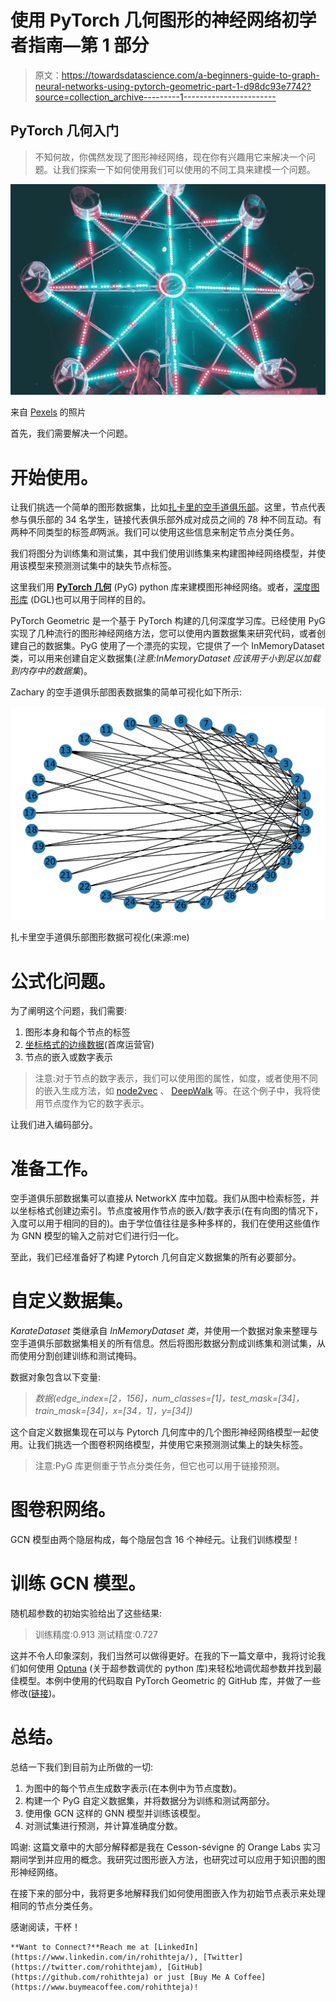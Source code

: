 # 使用 PyTorch 几何图形的神经网络初学者指南—第 1 部分

> 原文：<https://towardsdatascience.com/a-beginners-guide-to-graph-neural-networks-using-pytorch-geometric-part-1-d98dc93e7742?source=collection_archive---------1----------------------->

## PyTorch 几何入门

> 不知何故，你偶然发现了图形神经网络，现在你有兴趣用它来解决一个问题。让我们探索一下如何使用我们可以使用的不同工具来建模一个问题。

![](img/91968ffe2edb4e802b5b291eb4fa1b0a.png)

来自 [Pexels](https://www.pexels.com/photo/ferris-wheel-at-night-2911364/?utm_content=attributionCopyText&utm_medium=referral&utm_source=pexels) 的照片

首先，我们需要解决一个问题。

# 开始使用。

让我们挑选一个简单的图形数据集，比如[扎卡里的空手道俱乐部](https://en.wikipedia.org/wiki/Zachary%27s_karate_club)。这里，节点代表参与俱乐部的 34 名学生，链接代表俱乐部外成对成员之间的 78 种不同互动。有两种不同类型的标签*即*两派。我们可以使用这些信息来制定节点分类任务。

我们将图分为训练集和测试集，其中我们使用训练集来构建图神经网络模型，并使用该模型来预测测试集中的缺失节点标签。

这里我们用 [**PyTorch 几何**](https://github.com/rusty1s/pytorch_geometric) (PyG) python 库来建模图形神经网络。或者，[深度图形库](https://docs.dgl.ai/) (DGL)也可以用于同样的目的。

PyTorch Geometric 是一个基于 PyTorch 构建的几何深度学习库。已经使用 PyG 实现了几种流行的图形神经网络方法，您可以使用内置数据集来研究代码，或者创建自己的数据集。PyG 使用了一个漂亮的实现，它提供了一个 InMemoryDataset 类，可以用来创建自定义数据集(*注意:InMemoryDataset 应该用于小到足以加载到内存中的数据集*)。

Zachary 的空手道俱乐部图表数据集的简单可视化如下所示:

![](img/98a5d90559060a838ccb1a068d2fb44f.png)

扎卡里空手道俱乐部图形数据可视化(来源:me)

# 公式化问题。

为了阐明这个问题，我们需要:

1.  图形本身和每个节点的标签
2.  [坐标格式的边缘数据](https://scipy-lectures.org/advanced/scipy_sparse/coo_matrix.html)(首席运营官)
3.  节点的嵌入或数字表示

> 注意:对于节点的数字表示，我们可以使用图的属性，如度，或者使用不同的嵌入生成方法，如 [node2vec](https://github.com/eliorc/node2vec) 、 [DeepWalk](https://github.com/phanein/deepwalk) 等。在这个例子中，我将使用节点度作为它的数字表示。

让我们进入编码部分。

# 准备工作。

空手道俱乐部数据集可以直接从 NetworkX 库中加载。我们从图中检索标签，并以坐标格式创建边索引。节点度被用作节点的嵌入/数字表示(在有向图的情况下，入度可以用于相同的目的)。由于学位值往往是多种多样的，我们在使用这些值作为 GNN 模型的输入之前对它们进行归一化。

至此，我们已经准备好了构建 Pytorch 几何自定义数据集的所有必要部分。

# 自定义数据集。

*KarateDataset* 类继承自 *InMemoryDataset 类*，并使用一个数据对象来整理与空手道俱乐部数据集相关的所有信息。然后将图形数据分割成训练集和测试集，从而使用分割创建训练和测试掩码。

数据对象包含以下变量:

> *数据(edge_index=[2，156]，num_classes=[1]，test_mask=[34]，train_mask=[34]，x=[34，1]，y=[34])*

这个自定义数据集现在可以与 Pytorch 几何库中的几个图形神经网络模型一起使用。让我们挑选一个图卷积网络模型，并使用它来预测测试集上的缺失标签。

> 注意:PyG 库更侧重于节点分类任务，但它也可以用于链接预测。

# 图卷积网络。

GCN 模型由两个隐层构成，每个隐层包含 16 个神经元。让我们训练模型！

# 训练 GCN 模型。

随机超参数的初始实验给出了这些结果:

> 训练精度:0.913
> 测试精度:0.727

这并不令人印象深刻，我们当然可以做得更好。在我的下一篇文章中，我将讨论我们如何使用 [Optuna](https://optuna.org/#code_examples) (关于超参数调优的 python 库)来轻松地调优超参数并找到最佳模型。本例中使用的代码取自 PyTorch Geometric 的 GitHub 库，并做了一些修改([链接](https://github.com/rusty1s/pytorch_geometric/blob/master/examples/gcn.py))。

# 总结。

总结一下我们到目前为止所做的一切:

1.  为图中的每个节点生成数字表示(在本例中为节点度数)。
2.  构建一个 PyG 自定义数据集，并将数据分为训练和测试两部分。
3.  使用像 GCN 这样的 GNN 模型并训练该模型。
4.  对测试集进行预测，并计算准确度分数。

鸣谢:
这篇文章中的大部分解释都是我在 Cesson-sévigne 的 Orange Labs 实习期间学到并应用的概念。我研究过图形嵌入方法，也研究过可以应用于知识图的图形神经网络。

在接下来的部分中，我将更多地解释我们如何使用图嵌入作为初始节点表示来处理相同的节点分类任务。

感谢阅读，干杯！

```
**Want to Connect?**Reach me at [LinkedIn](https://www.linkedin.com/in/rohithteja/), [Twitter](https://twitter.com/rohithtejam), [GitHub](https://github.com/rohithteja) or just [Buy Me A Coffee](https://www.buymeacoffee.com/rohithteja)!
```
